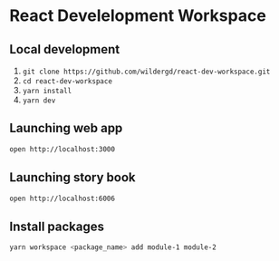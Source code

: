 # React Develelopment Workspace

## Local development  

1. `git clone https://github.com/wildergd/react-dev-workspace.git`
2. `cd react-dev-workspace`
3. `yarn install`
4. `yarn dev`

## Launching web app

```sh
open http://localhost:3000
```

## Launching story book

```sh
open http://localhost:6006
```

## Install packages

```sh
yarn workspace <package_name> add module-1 module-2
```


